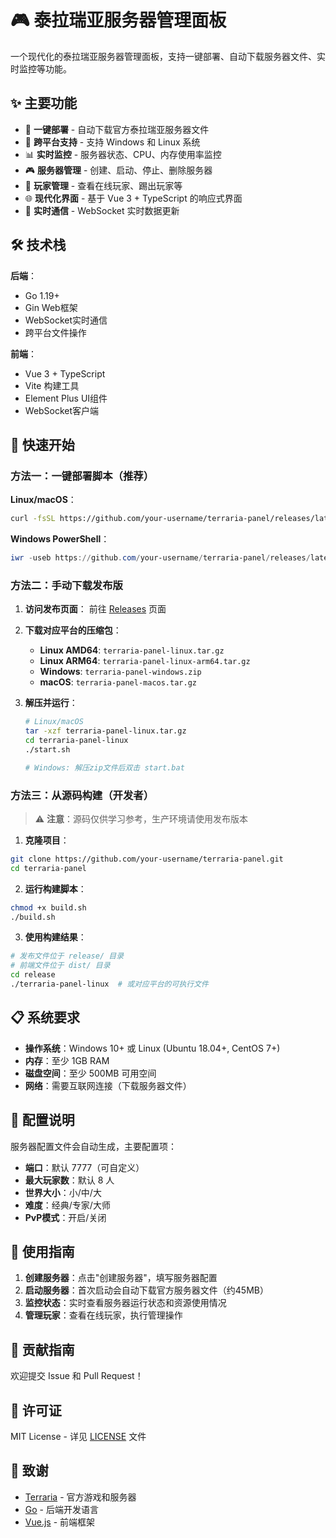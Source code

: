 # 🎮 泰拉瑞亚服务器管理面板

一个现代化的泰拉瑞亚服务器管理面板，支持一键部署、自动下载服务器文件、实时监控等功能。

## ✨ 主要功能

- 🚀 **一键部署** - 自动下载官方泰拉瑞亚服务器文件
- 🎯 **跨平台支持** - 支持 Windows 和 Linux 系统
- 📊 **实时监控** - 服务器状态、CPU、内存使用率监控
- 🎮 **服务器管理** - 创建、启动、停止、删除服务器
- 👥 **玩家管理** - 查看在线玩家、踢出玩家等
- 🌐 **现代化界面** - 基于 Vue 3 + TypeScript 的响应式界面
- 🔄 **实时通信** - WebSocket 实时数据更新

## 🛠️ 技术栈

**后端**：
- Go 1.19+
- Gin Web框架
- WebSocket实时通信
- 跨平台文件操作

**前端**：
- Vue 3 + TypeScript
- Vite 构建工具
- Element Plus UI组件
- WebSocket客户端

## 🚀 快速开始

### 方法一：一键部署脚本（推荐）

**Linux/macOS**：
```bash
curl -fsSL https://github.com/your-username/terraria-panel/releases/latest/download/deploy.sh | bash
```

**Windows PowerShell**：
```powershell
iwr -useb https://github.com/your-username/terraria-panel/releases/latest/download/deploy.ps1 | iex
```

### 方法二：手动下载发布版

1. **访问发布页面**：
   前往 [Releases](https://github.com/your-username/terraria-panel/releases) 页面

2. **下载对应平台的压缩包**：
   - **Linux AMD64**: `terraria-panel-linux.tar.gz`
   - **Linux ARM64**: `terraria-panel-linux-arm64.tar.gz`
   - **Windows**: `terraria-panel-windows.zip`
   - **macOS**: `terraria-panel-macos.tar.gz`

3. **解压并运行**：
   ```bash
   # Linux/macOS
   tar -xzf terraria-panel-linux.tar.gz
   cd terraria-panel-linux
   ./start.sh

   # Windows: 解压zip文件后双击 start.bat
   ```

### 方法三：从源码构建（开发者）

> ⚠️ **注意**：源码仅供学习参考，生产环境请使用发布版本

1. **克隆项目**：
```bash
git clone https://github.com/your-username/terraria-panel.git
cd terraria-panel
```

2. **运行构建脚本**：
```bash
chmod +x build.sh
./build.sh
```

3. **使用构建结果**：
```bash
# 发布文件位于 release/ 目录
# 前端文件位于 dist/ 目录
cd release
./terraria-panel-linux  # 或对应平台的可执行文件
```

## 📋 系统要求

- **操作系统**：Windows 10+ 或 Linux (Ubuntu 18.04+, CentOS 7+)
- **内存**：至少 1GB RAM
- **磁盘空间**：至少 500MB 可用空间
- **网络**：需要互联网连接（下载服务器文件）

## 🔧 配置说明

服务器配置文件会自动生成，主要配置项：

- **端口**：默认 7777（可自定义）
- **最大玩家数**：默认 8 人
- **世界大小**：小/中/大
- **难度**：经典/专家/大师
- **PvP模式**：开启/关闭

## 📖 使用指南

1. **创建服务器**：点击"创建服务器"，填写服务器配置
2. **启动服务器**：首次启动会自动下载官方服务器文件（约45MB）
3. **监控状态**：实时查看服务器运行状态和资源使用情况
4. **管理玩家**：查看在线玩家，执行管理操作

## 🤝 贡献指南

欢迎提交 Issue 和 Pull Request！

## 📄 许可证

MIT License - 详见 [LICENSE](LICENSE) 文件

## 🙏 致谢

- [Terraria](https://terraria.org/) - 官方游戏和服务器
- [Go](https://golang.org/) - 后端开发语言
- [Vue.js](https://vuejs.org/) - 前端框架
